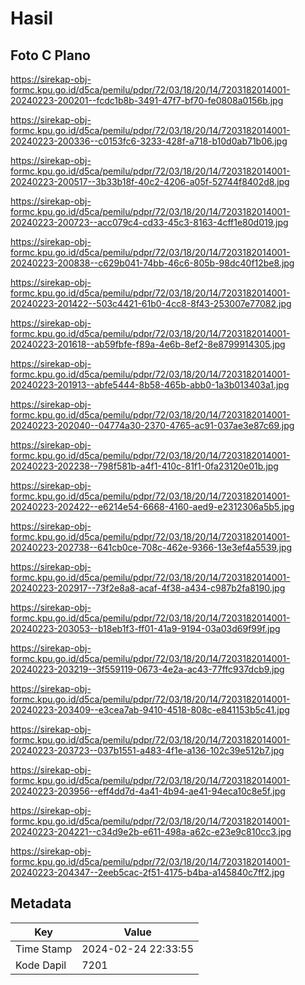 # Hasil

## Foto C Plano

https://sirekap-obj-formc.kpu.go.id/d5ca/pemilu/pdpr/72/03/18/20/14/7203182014001-20240223-200201--fcdc1b8b-3491-47f7-bf70-fe0808a0156b.jpg

https://sirekap-obj-formc.kpu.go.id/d5ca/pemilu/pdpr/72/03/18/20/14/7203182014001-20240223-200336--c0153fc6-3233-428f-a718-b10d0ab71b06.jpg

https://sirekap-obj-formc.kpu.go.id/d5ca/pemilu/pdpr/72/03/18/20/14/7203182014001-20240223-200517--3b33b18f-40c2-4206-a05f-52744f8402d8.jpg

https://sirekap-obj-formc.kpu.go.id/d5ca/pemilu/pdpr/72/03/18/20/14/7203182014001-20240223-200723--acc079c4-cd33-45c3-8163-4cff1e80d019.jpg

https://sirekap-obj-formc.kpu.go.id/d5ca/pemilu/pdpr/72/03/18/20/14/7203182014001-20240223-200838--c629b041-74bb-46c6-805b-98dc40f12be8.jpg

https://sirekap-obj-formc.kpu.go.id/d5ca/pemilu/pdpr/72/03/18/20/14/7203182014001-20240223-201422--503c4421-61b0-4cc8-8f43-253007e77082.jpg

https://sirekap-obj-formc.kpu.go.id/d5ca/pemilu/pdpr/72/03/18/20/14/7203182014001-20240223-201618--ab59fbfe-f89a-4e6b-8ef2-8e8799914305.jpg

https://sirekap-obj-formc.kpu.go.id/d5ca/pemilu/pdpr/72/03/18/20/14/7203182014001-20240223-201913--abfe5444-8b58-465b-abb0-1a3b013403a1.jpg

https://sirekap-obj-formc.kpu.go.id/d5ca/pemilu/pdpr/72/03/18/20/14/7203182014001-20240223-202040--04774a30-2370-4765-ac91-037ae3e87c69.jpg

https://sirekap-obj-formc.kpu.go.id/d5ca/pemilu/pdpr/72/03/18/20/14/7203182014001-20240223-202238--798f581b-a4f1-410c-81f1-0fa23120e01b.jpg

https://sirekap-obj-formc.kpu.go.id/d5ca/pemilu/pdpr/72/03/18/20/14/7203182014001-20240223-202422--e6214e54-6668-4160-aed9-e2312306a5b5.jpg

https://sirekap-obj-formc.kpu.go.id/d5ca/pemilu/pdpr/72/03/18/20/14/7203182014001-20240223-202738--641cb0ce-708c-462e-9366-13e3ef4a5539.jpg

https://sirekap-obj-formc.kpu.go.id/d5ca/pemilu/pdpr/72/03/18/20/14/7203182014001-20240223-202917--73f2e8a8-acaf-4f38-a434-c987b2fa8190.jpg

https://sirekap-obj-formc.kpu.go.id/d5ca/pemilu/pdpr/72/03/18/20/14/7203182014001-20240223-203053--b18eb1f3-ff01-41a9-9194-03a03d69f99f.jpg

https://sirekap-obj-formc.kpu.go.id/d5ca/pemilu/pdpr/72/03/18/20/14/7203182014001-20240223-203219--3f559119-0673-4e2a-ac43-77ffc937dcb9.jpg

https://sirekap-obj-formc.kpu.go.id/d5ca/pemilu/pdpr/72/03/18/20/14/7203182014001-20240223-203409--e3cea7ab-9410-4518-808c-e841153b5c41.jpg

https://sirekap-obj-formc.kpu.go.id/d5ca/pemilu/pdpr/72/03/18/20/14/7203182014001-20240223-203723--037b1551-a483-4f1e-a136-102c39e512b7.jpg

https://sirekap-obj-formc.kpu.go.id/d5ca/pemilu/pdpr/72/03/18/20/14/7203182014001-20240223-203956--eff4dd7d-4a41-4b94-ae41-94eca10c8e5f.jpg

https://sirekap-obj-formc.kpu.go.id/d5ca/pemilu/pdpr/72/03/18/20/14/7203182014001-20240223-204221--c34d9e2b-e611-498a-a62c-e23e9c810cc3.jpg

https://sirekap-obj-formc.kpu.go.id/d5ca/pemilu/pdpr/72/03/18/20/14/7203182014001-20240223-204347--2eeb5cac-2f51-4175-b4ba-a145840c7ff2.jpg


## Metadata

| Key        | Value               |
| ---------- | ------------------- |
| Time Stamp | 2024-02-24 22:33:55 |
| Kode Dapil | 7201                |




